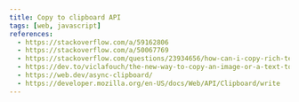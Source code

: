 ```yaml
---
title: Copy to clipboard API
tags: [web, javascript]
references:
  - https://stackoverflow.com/a/59162806
  - https://stackoverflow.com/a/50067769
  - https://stackoverflow.com/questions/23934656/how-can-i-copy-rich-text-contents-to-the-clipboard-with-javascript
  - https://dev.to/viclafouch/the-new-way-to-copy-an-image-or-a-text-to-clipboard-in-javascript-2n1g
  - https://web.dev/async-clipboard/
  - https://developer.mozilla.org/en-US/docs/Web/API/Clipboard/write
---
```

